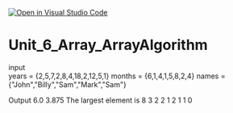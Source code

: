 [![Open in Visual Studio Code](https://classroom.github.com/assets/open-in-vscode-f059dc9a6f8d3a56e377f745f24479a46679e63a5d9fe6f495e02850cd0d8118.svg)](https://classroom.github.com/online_ide?assignment_repo_id=6509003&assignment_repo_type=AssignmentRepo)
# Unit_6_Array_ArrayAlgorithm

input  
years = {2,5,7,2,8,4,18,2,12,5,1}
months = {6,1,4,1,5,8,2,4}
names = {"John","Billy","Sam","Mark","Sam"}
 
 
Output
6.0
3.875
The largest element is 8
3
2
2
1
2
1
1
0

